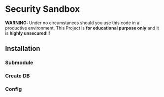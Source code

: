 # Security Sandbox

**WARNING:** Under no circumstances should you use this code in a productive environment. This Project is **for educational purpose only** and it is **highly unsecured**!!!

## Installation

### Submodule

### Create DB

### Config

